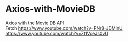 # Axios-with-MovieDB
Axios with the Movie DB API  
Fetch https://www.youtube.com/watch?v=PNr8-JDMinU
https://www.youtube.com/watch?v=Zt1VceJs0vU
